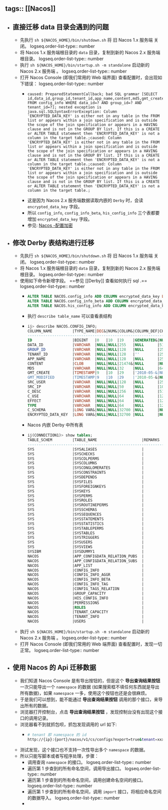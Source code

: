 tags:: [[Nacos]]
---

- ## 直接迁移 data 目录会遇到的问题
	- 先执行 `sh ${NACOS_HOME}/bin/shutdown.sh` 将 旧 Nacos 1.x 服务端 关闭。
	  logseq.order-list-type:: number
	- 将 Nacos 1.x 服务端根目录的 `data` 目录，复制到新的 Nacos 2.x 服务端根目录。
	  logseq.order-list-type:: number
	- 执行 `sh ${NACOS_HOME}/bin/startup.sh -m standalone` 启动新的  Nacos 2.x 服务端 。
	  logseq.order-list-type:: number
	- 打开 Nacos Console (即我们常用的 Web 端界面) 查看配置时，会出现如下错误：
	  logseq.order-list-type:: number
		- ``` crystal
		  caused: PreparedStatementCallback; bad SQL grammar [SELECT id,data_id,group_id,tenant_id,app_name,content,md5,gmt_create,gmt_modified,src_user,src_ip,c_desc,c_use,effect,type,c_schema,encrypted_data_key FROM config_info WHERE data_id=? AND group_id=? AND tenant_id=?]; nested exception is java.sql.SQLSyntaxErrorException: Column 'ENCRYPTED_DATA_KEY' is either not in any table in the FROM list or appears within a join specification and is outside the scope of the join specification or appears in a HAVING clause and is not in the GROUP BY list. If this is a CREATE or ALTER TABLE statement then 'ENCRYPTED_DATA_KEY' is not a column in the target table.;caused: Column 'ENCRYPTED_DATA_KEY' is either not in any table in the FROM list or appears within a join specification and is outside the scope of the join specification or appears in a HAVING clause and is not in the GROUP BY list. If this is a CREATE or ALTER TABLE statement then 'ENCRYPTED_DATA_KEY' is not a column in the target table.;caused: Column 'ENCRYPTED_DATA_KEY' is either not in any table in the FROM list or appears within a join specification and is outside the scope of the join specification or appears in a HAVING clause and is not in the GROUP BY list. If this is a CREATE or ALTER TABLE statement then 'ENCRYPTED_DATA_KEY' is not a column in the target table.;
		  ```
		- 这是因为 Nacos 2.x 服务端数据读取内嵌的 `Derby` 时，会读 `encrypted_data_key` 字段。
		- 所以 `config_info`, `config_info_beta`, `his_config_info` 三个表都要增加 `encrypted_data_key` 字段。
		- 参见: [Nacos -配置加密](https://nacos.io/zh-cn/docs/v2/plugin/config-encryption-plugin.html)
- ## 修改 Derby 表结构进行迁移
	- 先执行 `sh ${NACOS_HOME}/bin/shutdown.sh` 将 旧 Nacos 1.x 服务端 关闭。
	  logseq.order-list-type:: number
	- 将 Nacos 1.x 服务端根目录的 `data` 目录，复制到新的 Nacos 2.x 服务端根目录。
	  logseq.order-list-type:: number
	- 使用如下命令新增字段。 ==参见 [[Derby]] 查看如何执行 sql .==
	  logseq.order-list-type:: number
		- ``` sql
		  ALTER TABLE NACOS.config_info ADD COLUMN encrypted_data_key LONG VARCHAR;
		  ALTER TABLE NACOS.config_info_beta ADD COLUMN encrypted_data_key LONG VARCHAR;
		  ALTER TABLE NACOS.his_config_info ADD COLUMN encrypted_data_key LONG VARCHAR;
		  ```
		- 执行 `describe table_name` 可以查看表结构
		- ``` sql
		  ij> describe NACOS.CONFIG_INFO;
		  COLUMN_NAME         |TYPE_NAME|DEC&|NUM&|COLUM&|COLUMN_DEF|CHAR_OCTE&|IS_NULL&
		  ------------------------------------------------------------------------------
		  ID                  |BIGINT   |0   |10  |19    |GENERATED&|NULL      |NO      
		  DATA_ID             |VARCHAR  |NULL|NULL|255   |NULL      |510       |NO      
		  GROUP_ID            |VARCHAR  |NULL|NULL|128   |NULL      |256       |NO      
		  TENANT_ID           |VARCHAR  |NULL|NULL|128   |''        |256       |YES     
		  APP_NAME            |VARCHAR  |NULL|NULL|128   |NULL      |256       |YES     
		  CONTENT             |CLOB     |NULL|NULL|21474&|NULL      |NULL      |YES     
		  MD5                 |VARCHAR  |NULL|NULL|32    |NULL      |64        |YES     
		  GMT_CREATE          |TIMESTAMP|9   |10  |29    |'2010-05-&|NULL      |NO      
		  GMT_MODIFIED        |TIMESTAMP|9   |10  |29    |'2010-05-&|NULL      |NO      
		  SRC_USER            |VARCHAR  |NULL|NULL|128   |NULL      |256       |YES     
		  SRC_IP              |VARCHAR  |NULL|NULL|50    |NULL      |100       |YES     
		  C_DESC              |VARCHAR  |NULL|NULL|256   |NULL      |512       |YES     
		  C_USE               |VARCHAR  |NULL|NULL|64    |NULL      |128       |YES     
		  EFFECT              |VARCHAR  |NULL|NULL|64    |NULL      |128       |YES     
		  TYPE                |VARCHAR  |NULL|NULL|64    |NULL      |128       |YES     
		  C_SCHEMA            |LONG VAR&|NULL|NULL|32700 |NULL      |NULL      |YES     
		  ENCRYPTED_DATA_KEY  |LONG VAR&|NULL|NULL|32700 |NULL      |NULL      |YES   
		  ```
		- Nacos 内嵌 Derby 中所有表
		- ``` sql
		  ij(CONNECTION1)> show tables;
		  TABLE_SCHEM         |TABLE_NAME                    |REMARKS             
		  ------------------------------------------------------------------------
		  SYS                 |SYSALIASES                    |                    
		  SYS                 |SYSCHECKS                     |                    
		  SYS                 |SYSCOLPERMS                   |                    
		  SYS                 |SYSCOLUMNS                    |                    
		  SYS                 |SYSCONGLOMERATES              |                    
		  SYS                 |SYSCONSTRAINTS                |                    
		  SYS                 |SYSDEPENDS                    |                    
		  SYS                 |SYSFILES                      |                    
		  SYS                 |SYSFOREIGNKEYS                |                    
		  SYS                 |SYSKEYS                       |                    
		  SYS                 |SYSPERMS                      |                    
		  SYS                 |SYSROLES                      |                    
		  SYS                 |SYSROUTINEPERMS               |                    
		  SYS                 |SYSSCHEMAS                    |                    
		  SYS                 |SYSSEQUENCES                  |                    
		  SYS                 |SYSSTATEMENTS                 |                    
		  SYS                 |SYSSTATISTICS                 |                    
		  SYS                 |SYSTABLEPERMS                 |                    
		  SYS                 |SYSTABLES                     |                    
		  SYS                 |SYSTRIGGERS                   |                    
		  SYS                 |SYSUSERS                      |                    
		  SYS                 |SYSVIEWS                      |                    
		  SYSIBM              |SYSDUMMY1                     |                    
		  NACOS               |APP_CONFIGDATA_RELATION_PUBS  |                    
		  NACOS               |APP_CONFIGDATA_RELATION_SUBS  |                    
		  NACOS               |APP_LIST                      |                    
		  NACOS               |CONFIG_INFO                   |                    
		  NACOS               |CONFIG_INFO_AGGR              |                    
		  NACOS               |CONFIG_INFO_BETA              |                    
		  NACOS               |CONFIG_INFO_TAG               |                    
		  NACOS               |CONFIG_TAGS_RELATION          |                    
		  NACOS               |GROUP_CAPACITY                |                    
		  NACOS               |HIS_CONFIG_INFO               |                    
		  NACOS               |PERMISSIONS                   |                    
		  NACOS               |ROLES                         |                    
		  NACOS               |TENANT_CAPACITY               |                    
		  NACOS               |TENANT_INFO                   |                    
		  NACOS               |USERS                         | 
		  ```
	- 执行 `sh ${NACOS_HOME}/bin/startup.sh -m standalone` 启动新的  Nacos 2.x 服务端 。
	  logseq.order-list-type:: number
	- 打开 Nacos Console (即我们常用的 Web 端界面) 查看配置时，发现一切正常。
	  logseq.order-list-type:: number
- ## 使用 Nacos 的 Api 迁移数据
	- 我们知道 Nacos Console 是有导出按钮的，但是这个 **导出查询结果按钮** 一次只能导出一个 `namespace` 的数据 (如果搜索框不填任何东西就是导出所有数据)，如果 `namespace` 一多，使用这个按钮也还是会很麻烦。
	- 于是我们可以想到，能不能通过 **导出查询结果按钮** 调用的那个接口，来导出所有的数据。
	- 浏览器打开控制台，点击 **导出查询结果按钮** ，发现控制台没有出现这个接口的调用记录。
	- 浏览器看不到就抓包呗，抓包发现调用的 url 如下:
		- ``` sh
		  # tenant 即 namespace 的 id
		  http://{ip}:{port}/nacos/v1/cs/configs?export=true&tenant=xxxxxx马赛克xxxxxx&group=&appName=&dataId=&ids=&accessToken=xxxxxx马赛克xxxxxx
		  ```
	- 测试发现，这个接口也不支持一次性导出多个 `namespace` 的数据。
	- 所以只能写脚本或者写程序处理，步骤：
		- 调用查询 `namespace` 的接口。
		  logseq.order-list-type:: number
		- 遍历第 1 步查到的所有命名空间，调用导出接口。
		  logseq.order-list-type:: number
		- 遍历第 1 步查到的所有命名空间，调用创建命名空间的接口。
		  logseq.order-list-type:: number
		- 遍历第 1 步查到的所有命名空间，调用 `import` 接口，将相应命名空间的数据导入。
		  logseq.order-list-type:: number
		-